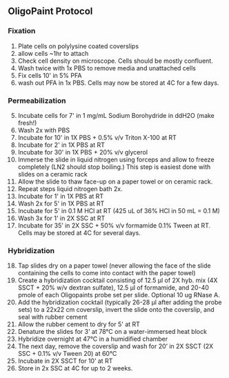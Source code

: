 
## OligoPaint Protocol 
### Fixation
1. Plate cells on polylysine coated coverslips
2. allow cells ~1hr to attach
3. Check cell density on microscope.  Cells should be mostly confluent.
4. Wash twice with 1x PBS to remove media and unattached cells
5. Fix cells 10' in 5% PFA
6. wash out PFA in 1x PBS.  Cells may now be stored at 4C for a few days.

### Permeabilization
5. Incubate cells for 7' in 1 mg/mL Sodium Borohydride in ddH2O (make fresh!)
6. Wash 2x with PBS
7. Incubate for 10' in 1X PBS + 0.5% v/v Triton X-100 at RT
8. Incubate for 2' in 1X PBS at RT
9. Incubate for 30' in 1X PBS + 20% v/v glycerol
10. Immerse the slide in liquid nitrogen using forceps and allow to freeze completely (LN2 should stop boiling.)  This step is easiest done with slides on a ceramic rack
11. Allow the slide to thaw face-up on a paper towel or on ceramic rack.
12. Repeat steps liquid nitrogen bath 2x. 
13. Incubate for 1' in 1X PBS at RT
14. Wash 2x for 5' in 1X PBS at RT
15. Incubate for 5' in 0.1 M HCl at RT  (425 uL of 36% HCl in 50 mL = 0.1 M)
16. Wash 3x for 1' in 2X SSC at RT
17. Incubate for 35’ in 2X SSC + 50% v/v formamide 0.1% Tween at RT.  Cells may be stored at 4C for several days.

### Hybridization
18. Tap slides dry on a paper towel (never allowing the face of the slide containing the cells
to come into contact with the paper towel)
19. Create a hybridization cocktail consisting of 12.5 μl of 2X hyb. mix (4X SSCT + 20% w/v
dextran sulfate), 12.5 μl of formamide, and 20-40 pmole of each Oligopaints probe set per slide.  Optional 10 ug RNase A.
20. Add the hybridization cocktail (typically 26-28 μl after adding the probe sets) to a 22x22
cm coverslip, invert the slide onto the coverslip, and seal with rubber cement
21. Allow the rubber cement to dry for 5' at RT
22. Denature the slides for 3' at 78°C on a water-immersed heat block
23. Hybridize overnight at 47°C in a humidified chamber
24. The next day, remove the coverslip and wash for 20’ in 2X SSCT (2X SSC + 0.1% v/v
Tween 20) at 60°C
25. Incubate in 2X SSCT for 10’ at RT
26. Store in 2x SSC at 4C for up to 2 weeks. 
